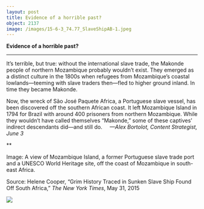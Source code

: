 ```yaml
---
layout: post
title: Evidence of a horrible past?
object: 2137
image: /images/15-6-3_74.77_SlaveShipAB-1.jpeg
---
```

**Evidence of a horrible past?**

****

It’s terrible, but true: without the international slave trade, the Makonde people of northern Mozambique probably wouldn’t exist. They emerged as a distinct culture in the 1800s when refugees from Mozambique’s coastal lowlands—teeming with slave traders then—fled to higher ground inland. In time they became Makonde. 

Now, the wreck of São José Paquete Africa, a Portuguese slave vessel, has been discovered off the southern African coast. It left Mozambique Island in 1794 for Brazil with around 400 prisoners from northern Mozambique. While they wouldn’t have called themselves “Makonde,” some of these captives’ indirect descendants did—and still do.     *—Alex Bortolot, Content Strategist, June 3*

**

Image: A view of Mozambique Island, a former Portuguese slave trade port and a UNESCO World Heritage site, off the coast of Mozambique in south-east Africa.

Source: Helene Cooper, “Grim History Traced in Sunken Slave Ship Found Off South Africa,” *The New York Times*, May 31, 2015

![]({{siteurl.base}}/images/15-6-3_74.77_SlaveShipAB-1.jpeg)
